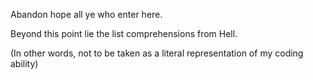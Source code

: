 Abandon hope all ye who enter here.

Beyond this point lie the list comprehensions from Hell.

(In other words, not to be taken as a literal representation of my coding ability)
